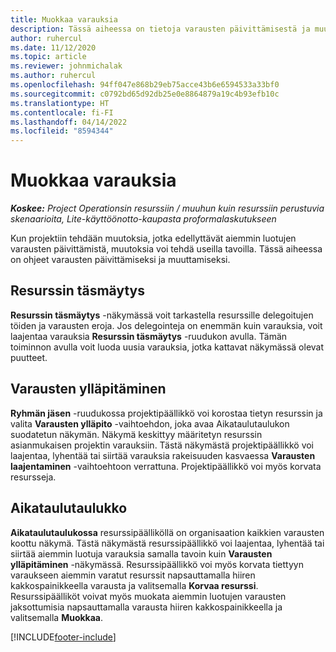 ```yaml
---
title: Muokkaa varauksia
description: Tässä aiheessa on tietoja varausten päivittämisestä ja muuttamisesta.
author: ruhercul
ms.date: 11/12/2020
ms.topic: article
ms.reviewer: johnmichalak
ms.author: ruhercul
ms.openlocfilehash: 94ff047e868b29eb75acce43b6e6594533a33bf0
ms.sourcegitcommit: c0792bd65d92db25e0e8864879a19c4b93efb10c
ms.translationtype: HT
ms.contentlocale: fi-FI
ms.lasthandoff: 04/14/2022
ms.locfileid: "8594344"
---
```

# <a name="edit-bookings"></a>Muokkaa varauksia

_**Koskee:** Project Operationsin resurssiin / muuhun kuin resurssiin perustuvia skenaarioita, Lite-käyttöönotto-kaupasta proformalaskutukseen_


Kun projektiin tehdään muutoksia, jotka edellyttävät aiemmin luotujen varausten päivittämistä, muutoksia voi tehdä useilla tavoilla. Tässä aiheessa on ohjeet varausten päivittämiseksi ja muuttamiseksi.

## <a name="resource-reconciliation"></a>Resurssin täsmäytys

**Resurssin täsmäytys** -näkymässä voit tarkastella resurssille delegoitujen töiden ja varausten eroja. Jos delegointeja on enemmän kuin varauksia, voit laajentaa varauksia **Resurssin täsmäytys** -ruudukon avulla. Tämän toiminnon avulla voit luoda uusia varauksia, jotka kattavat näkymässä olevat puutteet.

## <a name="maintain-bookings"></a>Varausten ylläpitäminen

**Ryhmän jäsen** -ruudukossa projektipäällikkö voi korostaa tietyn resurssin ja valita **Varausten ylläpito** -vaihtoehdon, joka avaa Aikataulutaulukon suodatetun näkymän. Näkymä keskittyy määritetyn resurssin asianmukaisen projektin varauksiin. Tästä näkymästä projektipäällikkö voi laajentaa, lyhentää tai siirtää varauksia rakeisuuden kasvaessa **Varausten laajentaminen** -vaihtoehtoon verrattuna. Projektipäällikkö voi myös korvata resursseja.

## <a name="schedule-board"></a>Aikataulutaulukko

**Aikataulutaulukossa** resurssipäälliköllä on organisaation kaikkien varausten koottu näkymä. Tästä näkymästä resurssipäällikkö voi laajentaa, lyhentää tai siirtää aiemmin luotuja varauksia samalla tavoin kuin **Varausten ylläpitäminen** -näkymässä. Resurssipäällikkö voi myös korvata tiettyyn varaukseen aiemmin varatut resurssit napsauttamalla hiiren kakkospainikkeella varausta ja valitsemalla **Korvaa resurssi**. Resurssipäälliköt voivat myös muokata aiemmin luotujen varausten jaksottumisia napsauttamalla varausta hiiren kakkospainikkeella ja valitsemalla **Muokkaa**.


[!INCLUDE[footer-include](../includes/footer-banner.md)]
